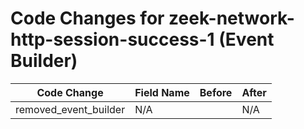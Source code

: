 # Code Changes for zeek-network-http-session-success-1 (Event Builder)

| Code Change | Field Name | Before | After |
|-------------|------------|--------|-------|
| removed_event_builder | N/A |  | N/A |
